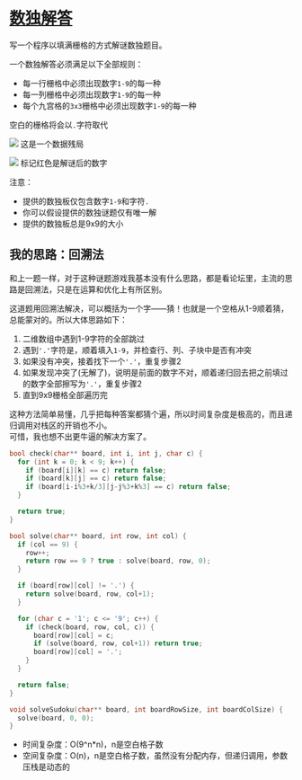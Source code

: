 # [数独解答](https://leetcode.com/problems/sudoku-solver/)

写一个程序以填满栅格的方式解谜数独题目。

一个数独解答必须满足以下全部规则：
- 每一行栅格中必须出现数字`1-9`的每一种
- 每一列栅格中必须出现数字`1-9`的每一种
- 每个九宫格的`3x3`栅格中必须出现数字`1-9`的每一种

空白的栅格将会以`.`字符取代

![](https://upload.wikimedia.org/wikipedia/commons/thumb/f/ff/Sudoku-by-L2G-20050714.svg/250px-Sudoku-by-L2G-20050714.svg.png)
这是一个数据残局

![](https://upload.wikimedia.org/wikipedia/commons/thumb/3/31/Sudoku-by-L2G-20050714_solution.svg/250px-Sudoku-by-L2G-20050714_solution.svg.png)
标记红色是解谜后的数字

注意：
- 提供的数独板仅包含数字`1-9`和字符`.`
- 你可以假设提供的数独谜题仅有唯一解
- 提供的数独板总是9x9的大小

## 我的思路：回溯法

和上一题一样，对于这种谜题游戏我基本没有什么思路，都是看论坛里，主流的思路是回溯法，只是在运算和优化上有所区别。

这道题用回溯法解决，可以概括为一个字——猜！也就是一个空格从1-9顺着猜，总能蒙对的。所以大体思路如下：
1. 二维数组中遇到1-9字符的全部跳过
2. 遇到`'.'`字符是，顺着填入`1-9`，并检查行、列、子块中是否有冲突
3. 如果没有冲突，接着找下一个`'.'`，重复步骤2
4. 如果发现冲突了(无解了)，说明是前面的数字不对，顺着递归回去把之前填过的数字全部擦写为`'.'`，重复步骤2
5. 直到9x9栅格全部遍历完

这种方法简单易懂，几乎把每种答案都猜个遍，所以时间复杂度是极高的，而且递归调用对栈区的开销也不小。  
可惜，我也想不出更牛逼的解决方案了。

```c
bool check(char** board, int i, int j, char c) {
  for (int k = 0; k < 9; k++) {
    if (board[i][k] == c) return false;
    if (board[k][j] == c) return false;
    if (board[i-i%3+k/3][j-j%3+k%3] == c) return false;
  }

  return true;
}

bool solve(char** board, int row, int col) {
  if (col == 9) {
    row++;
    return row == 9 ? true : solve(board, row, 0);
  }

  if (board[row][col] != '.') {
    return solve(board, row, col+1);
  }

  for (char c = '1'; c <= '9'; c++) {
    if (check(board, row, col, c)) {
      board[row][col] = c;
      if (solve(board, row, col+1)) return true;
      board[row][col] = '.';
    }
  }

  return false;
}

void solveSudoku(char** board, int boardRowSize, int boardColSize) {
  solve(board, 0, 0);
}
```
- 时间复杂度：O(9^n*n)，n是空白格子数
- 空间复杂度：O(n)，n是空白格子数，虽然没有分配内存，但递归调用，参数压栈是动态的
